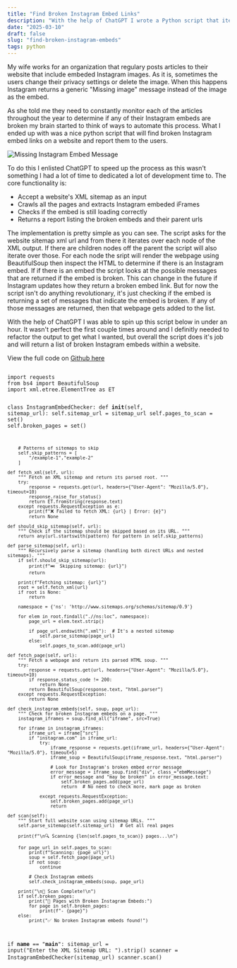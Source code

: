 ```yaml
---
title: "Find Broken Instagram Embed Links"
description: "With the help of ChatGPT I wrote a Python script that iterates through a website's sitemap to report which Instagram embeds are broken."
date: "2025-03-10"
draft: false
slug: "find-broken-instagram-embeds"
tags: python
---
```


 <section>    
    <p>My wife works for an organization that regulary posts articles to their website that include embeded Instagram images. As it is, sometimes the users change their privacy settings or delete the image. When this happens Instagram returns a generic "Missing image" message instead of the image as the embed.</p>
    <p>As she told me they need to constantly monitor each of the articles throughout the year to determine if any of their Instagram embeds are broken my brain started to think of ways to automate this process. What I ended up with was a nice python script that will find broken Instagram embed links on a website and report them to the users.
    </p>
    <p class="text-center">
        <img src="/images/2025/instagram_missing_embed.png" alt="Missing Instagram Embed Message" />
    <p>
    <p>
        To do this I enlisted ChatGPT to speed up the process as this wasn't something I had a lot of time to dedicated a lot of development time to. The core functionality is:
        <ul>
            <li>Accept a website's XML sitemap as an input</li>
            <li>Crawls all the pages and extracts Instagram embeded iFrames</li>
            <li>Checks if the embed is still loading correctly</li>
            <li>Returns a report listing the broken embeds and their parent urls</li>
        </ul>
    </p>
    <p>
        The implementation is pretty simple as you can see. The script asks for the website sitemap xml url and from there it iterates over each node of the XML output. If there are children nodes off the parent the script will also iterate over those. For each node the sript will render the webpage using BeautifulSoup then inspect the HTML to determine if there is an Instagram embed. If if there is an embed the script looks at the possible messages that are returned if the embed is broken. This can change in the future if Instagram updates how they return a broken embed link. But for now the script isn't do anything revolutionary, it's just checking if the embed is returning a set of messages that indicate the embed is broken. If any of those messages are returned, then that webpage gets added to the list.
    </p>
    <p>
        With the help of ChatGPT I was able to spin up this script below in under an hour. It wasn't perfect the first couple times around and I definitly needed to refactor the output to get what I wanted, but overall the script does it's job and will return a list of broken Instagram embeds within a website. 
    </p>
    <p>
        View the full code on <a href="https://github.com/clintmcmahon/instagram-embed-checker/blob/main/instagram_embed_checker.py">Github here</a>
    </p>
    <pre lang="python"><code class="language-py">
import requests
from bs4 import BeautifulSoup
import xml.etree.ElementTree as ET

class InstagramEmbedChecker:
    def __init__(self, sitemap_url):
        self.sitemap_url = sitemap_url
        self.pages_to_scan = set()
        self.broken_pages = set()

        # Patterns of sitemaps to skip
        self.skip_patterns = [
            "/example-1","example-2"
        ]

    def fetch_xml(self, url):
        """ Fetch an XML sitemap and return its parsed root. """
        try:
            response = requests.get(url, headers={"User-Agent": "Mozilla/5.0"}, timeout=10)
            response.raise_for_status()
            return ET.fromstring(response.text)
        except requests.RequestException as e:
            print(f"❌ Failed to fetch XML: {url} | Error: {e}")
            return None

    def should_skip_sitemap(self, url):
        """ Check if the sitemap should be skipped based on its URL. """
        return any(url.startswith(pattern) for pattern in self.skip_patterns)

    def parse_sitemap(self, url):
        """ Recursively parse a sitemap (handling both direct URLs and nested sitemaps). """
        if self.should_skip_sitemap(url):
            print(f"⏭️  Skipping sitemap: {url}")
            return
        
        print(f"Fetching sitemap: {url}")
        root = self.fetch_xml(url)
        if root is None:
            return

        namespace = {'ns': 'http://www.sitemaps.org/schemas/sitemap/0.9'}

        for elem in root.findall(".//ns:loc", namespace):
            page_url = elem.text.strip()

            if page_url.endswith(".xml"):  # It's a nested sitemap
                self.parse_sitemap(page_url)
            else:
                self.pages_to_scan.add(page_url)

    def fetch_page(self, url):
        """ Fetch a webpage and return its parsed HTML soup. """
        try:
            response = requests.get(url, headers={"User-Agent": "Mozilla/5.0"}, timeout=10)
            if response.status_code != 200:
                return None
            return BeautifulSoup(response.text, "html.parser")
        except requests.RequestException:
            return None

    def check_instagram_embeds(self, soup, page_url):
        """ Check for broken Instagram embeds on a page. """
        instagram_iframes = soup.find_all("iframe", src=True)

        for iframe in instagram_iframes:
            iframe_url = iframe["src"]
            if "instagram.com" in iframe_url:
                try:
                    iframe_response = requests.get(iframe_url, headers={"User-Agent": "Mozilla/5.0"}, timeout=5)
                    iframe_soup = BeautifulSoup(iframe_response.text, "html.parser")

                    # Look for Instagram's broken embed error message
                    error_message = iframe_soup.find("div", class_="ebmMessage")
                    if error_message and "may be broken" in error_message.text:
                        self.broken_pages.add(page_url)
                        return  # No need to check more, mark page as broken

                except requests.RequestException:
                    self.broken_pages.add(page_url)
                    return

    def scan(self):
        """ Start full website scan using sitemap URLs. """
        self.parse_sitemap(self.sitemap_url)  # Get all real pages

        print(f"\n🔍 Scanning {len(self.pages_to_scan)} pages...\n")

        for page_url in self.pages_to_scan:
            print(f"Scanning: {page_url}")
            soup = self.fetch_page(page_url)
            if not soup:
                continue

            # Check Instagram embeds
            self.check_instagram_embeds(soup, page_url)

        print("\n🔎 Scan Complete!\n")
        if self.broken_pages:
            print("🚨 Pages with Broken Instagram Embeds:")
            for page in self.broken_pages:
                print(f"- {page}")
        else:
            print("✅ No broken Instagram embeds found!")

if __name__ == "__main__":
    sitemap_url = input("Enter the XML Sitemap URL: ").strip()
    scanner = InstagramEmbedChecker(sitemap_url)
    scanner.scan()
    </code>
    </pre>
</section>
